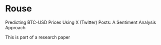 # Rouse
Predicting BTC-USD Prices Using X (Twitter) Posts: A Sentiment Analysis Approach

This is part of a research paper
